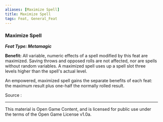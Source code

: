 ```yaml
---
aliases: [Maximize Spell]
title: Maximize Spell
tags: Feat, General_Feat
---
```

### Maximize Spell 
***Feat Type: Metamagic***

**Benefit:** All variable, numeric effects of a spell modified by this
feat are maximized. Saving throws and opposed rolls are not affected,
nor are spells without random variables. A maximized spell uses up a
spell slot three levels higher than the spell's actual level.

An empowered, maximized spell gains the separate benefits of each feat:
the maximum result plus one-half the normally rolled result.


Source :

---

This material is Open Game Content, and is licensed for public use under
the terms of the Open Game License v1.0a.
